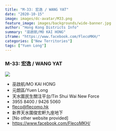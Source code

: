 ```yaml
---
title: "M-33: 宏逸 / WANG YAT"
date: "2020-10-15"
image: images/dc-avatar/M33.png
feature_image: images/backgrounds/wide-banner.jpg
author: "Hong Kong Districts Info"
summary: "巫啟航/MO KAI HONG"
iframe: "https://www.facebook.com/FlecoMKH/"
categories: ["New Territories"]
tags: ["Yuen Long"]
---
```


### M-33: 宏逸 / WANG YAT  
![](/images/dc-avatar/M33.png)  

 - 巫啟航/MO KAI HONG  
 - 元朗區/Yuen Long  
 - 天水圍民生關注平台/Tin Shui Wai New Force  
 - 3955 8400 / 9426 5060  
 - fleco@flecomo.hk  
 - 新界天水圍俊宏軒九座地下  
 - [No other website provided]  
 - https://www.facebook.com/FlecoMKH/
